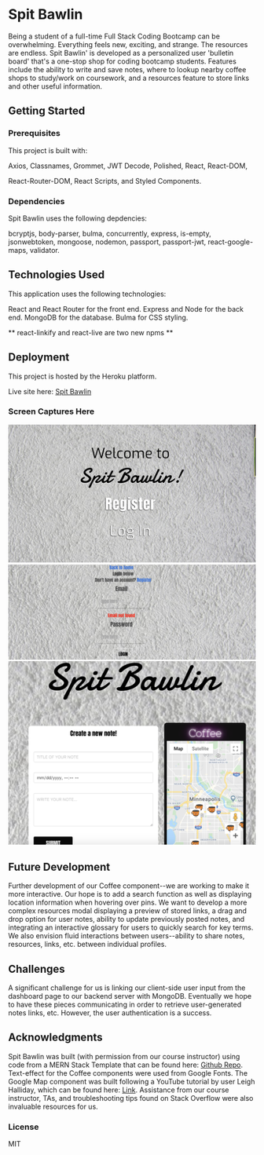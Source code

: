# Spit Bawlin

Being a student of a full-time Full Stack Coding Bootcamp can be overwhelming. Everything feels new, exciting, and strange. The resources are endless. Spit Bawlin' is developed as a personalized user 'bulletin board' that's a one-stop shop for coding bootcamp students. Features include the ability to write and save notes, where to lookup nearby coffee shops to study/work on coursework, and a resources feature to store links and other useful information.

## Getting Started

### Prerequisites

This project is built with:

Axios, Classnames, Grommet, JWT Decode, Polished, React, React-DOM, 

React-Router-DOM, React Scripts, and Styled Components.

### Dependencies

Spit Bawlin uses the following depdencies:

bcryptjs, body-parser, bulma, concurrently, express, is-empty, jsonwebtoken, mongoose, nodemon, passport, passport-jwt, react-google-maps, validator.

## Technologies Used

This application uses the following technologies:

React and React Router for the front end.
Express and Node for the back end.
MongoDB for the database.
Bulma for CSS styling.

** react-linkify and react-live are two new npms **
## Deployment

This project is hosted by the Heroku platform.

Live site here: [Spit Bawlin](https://spit-bawlin.herokuapp.com/)

### Screen Captures Here

![Landing](client/src/assets/Landing-Spitbawlin.png)
![Login](client/src/assets/Login-SpitBawlin.png)
![Dashboard](client/src/assets/Dashboard-SpitBawlin.png)




## Future Development

Further development of our Coffee component--we are working to make it more interactive. Our hope is to add a search function as well as displaying location information when hovering over pins. We want to develop a more complex resources modal displaying a preview of stored links, a drag and drop option for user notes, ability to update previously posted notes, and integrating an interactive glossary for users to quickly search for key terms. We also envision fluid interactions between users--ability to share notes, resources, links, etc. between individual profiles.

## Challenges

A significant challenge for us is linking our client-side user input from the dashboard page to our backend server with MongoDB. Eventually we hope to have these pieces communicating in order to retrieve user-generated notes links, etc. However, the user authentication is a success.

## Acknowledgments

Spit Bawlin was built (with permission from our course instructor) using code from a MERN Stack Template that can be found here: [Github Repo](https://github.com/bcbrian/mern-template). Text-effect for the Coffee components were used from Google Fonts. The Google Map component was built following a YouTube tutorial by user Leigh Halliday, which can be found here: [Link](https://www.youtube.com/watch?v=Pf7g32CwX_s). Assistance from our course instructor, TAs, and troubleshooting tips found on Stack Overflow were also invaluable resources for us.

### License
MIT
